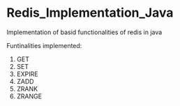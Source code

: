 # Redis_Implementation_Java
Implementation of basid functionalities of redis in java

Funtinalities implemented:
1. GET 
2. SET
3. EXPIRE
4. ZADD
5. ZRANK
6. ZRANGE
